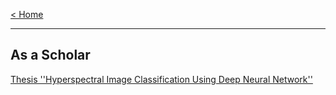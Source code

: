 
[< Home](https://amanlikeair.github.io/Charles_SHI_Blog/) 

---------------

## As a Scholar

[Thesis ''Hyperspectral Image Classification Using Deep Neural Network''](https://amanlikeair.github.io/Charles_SHI_Blog/Posts/Thesis.html)


